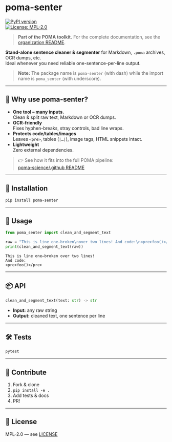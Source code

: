 # poma-senter

[![PyPI version](https://img.shields.io/pypi/v/poma-senter.svg)](https://pypi.org/project/poma-senter/)  
[![License: MPL-2.0](https://img.shields.io/badge/License-MPL%202.0-brightgreen.svg)](LICENSE)

> **Part of the POMA toolkit.** For the complete documentation, see the [organization README](https://github.com/poma-science/.github).

**Stand-alone sentence cleaner & segmenter** for Markdown, `.poma` archives, OCR dumps, etc.  
Ideal whenever you need reliable one-sentence-per-line output.

> **Note:** The package name is `poma-senter` (with dash) while the import name is `poma_senter` (with underscore).

---

## 🌟 Why use poma-senter?

- **One tool – many inputs.**  
  Clean & split raw text, Markdown or OCR dumps.  
- **OCR-friendly**  
  Fixes hyphen-breaks, stray controls, bad line wraps.  
- **Protects code/tables/images**  
  Leaves `<pre>`, tables (`|…|`), image tags, HTML snippets intact.  
- **Lightweight**  
  Zero external dependencies.

> 👉 See how it fits into the full POMA pipeline:  
> [poma-science/.github README](https://github.com/poma-science/.github#quick-start)  

---

## 🚀 Installation

```bash
pip install poma-senter
```

---

## 🏁 Usage

```python
from poma_senter import clean_and_segment_text

raw = "This is line one—broken\nover two lines! And code:\n<pre>foo()</pre>"
print(clean_and_segment_text(raw))
```

```text
This is line one—broken over two lines!
And code:
<pre>foo()</pre>
```

---

## 📦 API

```python
clean_and_segment_text(text: str) -> str
```

* **Input:** any raw string
* **Output:** cleaned text, one sentence per line

---

## 🛠 Tests

```bash
pytest
```

---

## 🤝 Contribute

1. Fork & clone
2. `pip install -e .`
3. Add tests & docs
4. PR!

---

## 📜 License

MPL-2.0 — see [LICENSE](LICENSE)